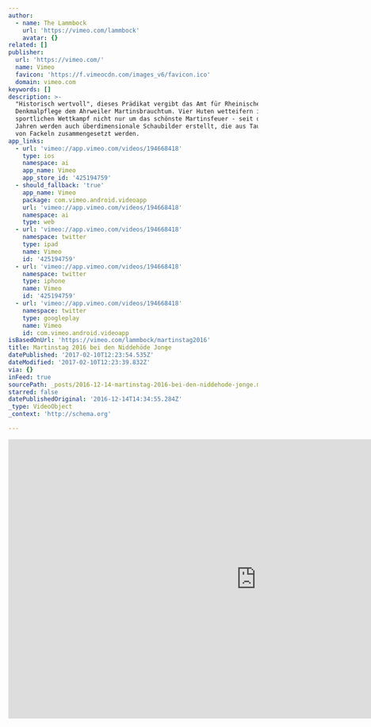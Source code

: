 ```yaml
---
author:
  - name: The Lammbock
    url: 'https://vimeo.com/lammbock'
    avatar: {}
related: []
publisher:
  url: 'https://vimeo.com/'
  name: Vimeo
  favicon: 'https://f.vimeocdn.com/images_v6/favicon.ico'
  domain: vimeo.com
keywords: []
description: >-
  "Historisch wertvoll", dieses Prädikat vergibt das Amt für Rheinische
  Denkmalpflege dem Ahrweiler Martinsbrauchtum. Vier Huten wetteifern im
  sportlichen Wettkampf nicht nur um das schönste Martinsfeuer - seit den 50er
  Jahren werden auch überdimensionale Schaubilder erstellt, die aus Tausenden
  von Fackeln zusammengesetzt werden.
app_links:
  - url: 'vimeo://app.vimeo.com/videos/194668418'
    type: ios
    namespace: ai
    app_name: Vimeo
    app_store_id: '425194759'
  - should_fallback: 'true'
    app_name: Vimeo
    package: com.vimeo.android.videoapp
    url: 'vimeo://app.vimeo.com/videos/194668418'
    namespace: ai
    type: web
  - url: 'vimeo://app.vimeo.com/videos/194668418'
    namespace: twitter
    type: ipad
    name: Vimeo
    id: '425194759'
  - url: 'vimeo://app.vimeo.com/videos/194668418'
    namespace: twitter
    type: iphone
    name: Vimeo
    id: '425194759'
  - url: 'vimeo://app.vimeo.com/videos/194668418'
    namespace: twitter
    type: googleplay
    name: Vimeo
    id: com.vimeo.android.videoapp
isBasedOnUrl: 'https://vimeo.com/lammbock/martinstag2016'
title: Martinstag 2016 bei den Niddehöde Jonge
datePublished: '2017-02-10T12:23:54.535Z'
dateModified: '2017-02-10T12:23:39.832Z'
via: {}
inFeed: true
sourcePath: _posts/2016-12-14-martinstag-2016-bei-den-niddehode-jonge.md
starred: false
datePublishedOriginal: '2016-12-14T14:34:55.284Z'
_type: VideoObject
_context: 'http://schema.org'

---
```

<iframe src="https://cdn.embedly.com/widgets/media.html?src=https%3A%2F%2Fplayer.vimeo.com%2Fvideo%2F194668418&amp;url=https%3A%2F%2Fvimeo.com%2F194668418&amp;image=https%3A%2F%2Fi.vimeocdn.com%2Fvideo%2F606696284_1280.jpg&amp;key=b7d04c9b404c499eba89ee7072e1c4f7&amp;type=text%2Fhtml&amp;schema=vimeo" width="1000" height="563" scrolling="no" frameborder="0" allowfullscreen="" style=""></iframe>
